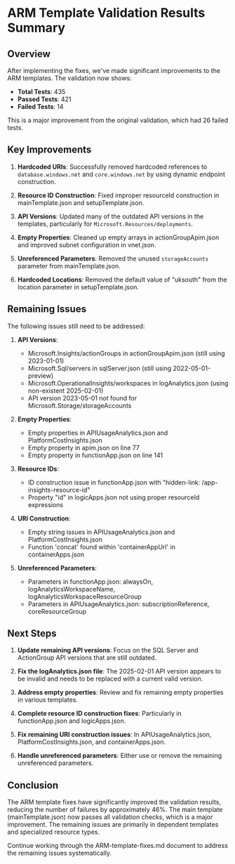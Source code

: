 # ARM Template Validation Results Summary

## Overview

After implementing the fixes, we've made significant improvements to the ARM templates. The validation now shows:

- **Total Tests**: 435
- **Passed Tests**: 421
- **Failed Tests**: 14

This is a major improvement from the original validation, which had 26 failed tests.

## Key Improvements

1. **Hardcoded URIs**: Successfully removed hardcoded references to `database.windows.net` and `core.windows.net` by using dynamic endpoint construction.

2. **Resource ID Construction**: Fixed improper resourceId construction in mainTemplate.json and setupTemplate.json.

3. **API Versions**: Updated many of the outdated API versions in the templates, particularly for `Microsoft.Resources/deployments`.

4. **Empty Properties**: Cleaned up empty arrays in actionGroupApim.json and improved subnet configuration in vnet.json.

5. **Unreferenced Parameters**: Removed the unused `storageAccounts` parameter from mainTemplate.json.

6. **Hardcoded Locations**: Removed the default value of "uksouth" from the location parameter in setupTemplate.json.

## Remaining Issues

The following issues still need to be addressed:

1. **API Versions**:
   - Microsoft.Insights/actionGroups in actionGroupApim.json (still using 2023-01-01)
   - Microsoft.Sql/servers in sqlServer.json (still using 2022-05-01-preview)
   - Microsoft.OperationalInsights/workspaces in logAnalytics.json (using non-existent 2025-02-01)
   - API version 2023-05-01 not found for Microsoft.Storage/storageAccounts

2. **Empty Properties**:
   - Empty properties in APIUsageAnalytics.json and PlatformCostInsights.json
   - Empty property in apim.json on line 77
   - Empty property in functionApp.json on line 141

3. **Resource IDs**:
   - ID construction issue in functionApp.json with "hidden-link: /app-insights-resource-id"
   - Property "id" in logicApps.json not using proper resourceId expressions

4. **URI Construction**:
   - Empty string issues in APIUsageAnalytics.json and PlatformCostInsights.json
   - Function 'concat' found within 'containerAppUrl' in containerApps.json

5. **Unreferenced Parameters**:
   - Parameters in functionApp.json: alwaysOn, logAnalyticsWorkspaceName, logAnalyticsWorkspaceResourceGroup
   - Parameters in APIUsageAnalytics.json: subscriptionReference, coreResourceGroup

## Next Steps

1. **Update remaining API versions**: Focus on the SQL Server and ActionGroup API versions that are still outdated.

2. **Fix the logAnalytics.json file**: The 2025-02-01 API version appears to be invalid and needs to be replaced with a current valid version.

3. **Address empty properties**: Review and fix remaining empty properties in various templates.

4. **Complete resource ID construction fixes**: Particularly in functionApp.json and logicApps.json.

5. **Fix remaining URI construction issues**: In APIUsageAnalytics.json, PlatformCostInsights.json, and containerApps.json.

6. **Handle unreferenced parameters**: Either use or remove the remaining unreferenced parameters.

## Conclusion

The ARM template fixes have significantly improved the validation results, reducing the number of failures by approximately 46%. The main template (mainTemplate.json) now passes all validation checks, which is a major improvement. The remaining issues are primarily in dependent templates and specialized resource types.

Continue working through the ARM-template-fixes.md document to address the remaining issues systematically.
